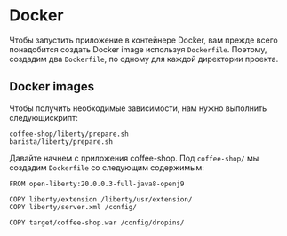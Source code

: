 # Docker

 Чтобы запустить приложение в контейнере Docker, вам прежде всего понадобится создать Docker image используя `Dockerfile`. Поэтому, создадим два `Dockerfile`, по одному для каждой директории проекта.

 ## Docker images
 
 Чтобы получить необходимые зависимости, нам нужно выполнить следующискрипт:
 ```
 coffee-shop/liberty/prepare.sh
 barista/liberty/prepare.sh
 ```
 Давайте начнем с приложения coffee-shop. Под `coffee-shop/` мы создадим `Dockerfile` со следующим содержимым:
 ```
 FROM open-liberty:20.0.0.3-full-java8-openj9

 COPY liberty/extension /liberty/usr/extension/
 COPY liberty/server.xml /config/

 COPY target/coffee-shop.war /config/dropins/
 ```
 


